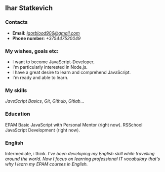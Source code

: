 ## Ihar Statkevich

### Contacts
-	**Email:** *igorblood906@gmail.com*
-	**Phone number:** *+375447520049*

### My wishes, goals etc:
-	I want to become JavaScript-Developer.
-	I'm particularly interested in Node.js.
-	I have a great desire to learn and comprehend JavaScript.
-	I'm ready and able to learn.

###  My skills
*JavsScript Basics*, *Git*, *Github*, *Gitlab*...

### Education
EPAM Basic JavaScript with Personal Mentor (right now).
RSSchool JavaScript Development (right now).

### English
Intermediate, i think.
*I've been developing my English skill while travelling around the world.*
*Now I focus on learning professional IT vocabulary that's why I learn my EPAM courses in English.*
